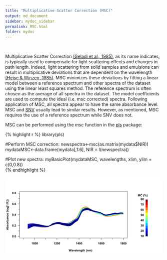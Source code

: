 ```yaml
---
title: "Multiplicative Scatter Correction (MSC)"
output: md_document
sidebar: mydoc_sidebar
permalink: MSC.html
folder: mydoc
---
```




<br>

Multiplicative Scatter Correction [(Geladi et al., 1985)](https://www.osapublishing.org/as/abstract.cfm?uri=as-39-3-491), as its name indicates, is typically used to compensate for light scattering effects and changes in path length. Indeed, light scattering from solid samples and emulsions can result in multiplicative deviations that are dependent on the wavelength [(Heise & Winzen, 1985)](http://onlinelibrary.wiley.com/doi/10.1002/9783527612666.ch07/summary). MSC minimizes these deviations by fitting a linear model between a reference spectrum and other spectra of the dataset using the linear least squares method. The reference spectrum is often chosen as the average of all spectra in the dataset. The model coefficients are used to compute the ideal (i.e. msc corrected) spectra. Following application of MSC, all spectra appear to have the same absorbance level. MSC and [SNV](SNV.html) usually lead to similar results. However, as mentioned, MSC requires the use of a reference spectrum while SNV does not. 

MSC can be performed using the *msc* function in the [pls](https://cran.r-project.org/web/packages/pls/index.html) package:   


{% highlight r %}
library(pls)

#Perform MSC correction:
newspectra<-msc(as.matrix(mydata$NIR))            
mydataMSC<-data.frame(mydata[,1:6], NIR = I(newspectra))             

#Plot new spectra:
myBasicPlot(mydataMSC, wavelengths, xlim, ylim = c(0,0.8))  
{% endhighlight %}

<img src="images/MSC-1.svg" title="plot of chunk MSC" alt="plot of chunk MSC" style="display: block; margin: auto;" />

